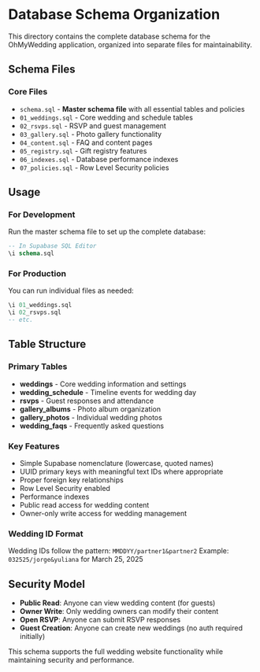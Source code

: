 # Database Schema Organization

This directory contains the complete database schema for the OhMyWedding application, organized into separate files for maintainability.

## Schema Files

### Core Files
- `schema.sql` - **Master schema file** with all essential tables and policies
- `01_weddings.sql` - Core wedding and schedule tables
- `02_rsvps.sql` - RSVP and guest management
- `03_gallery.sql` - Photo gallery functionality
- `04_content.sql` - FAQ and content pages
- `05_registry.sql` - Gift registry features
- `06_indexes.sql` - Database performance indexes
- `07_policies.sql` - Row Level Security policies

## Usage

### For Development
Run the master schema file to set up the complete database:
```sql
-- In Supabase SQL Editor
\i schema.sql
```

### For Production
You can run individual files as needed:
```sql
\i 01_weddings.sql
\i 02_rsvps.sql
-- etc.
```

## Table Structure

### Primary Tables
- **weddings** - Core wedding information and settings
- **wedding_schedule** - Timeline events for wedding day
- **rsvps** - Guest responses and attendance
- **gallery_albums** - Photo album organization
- **gallery_photos** - Individual wedding photos
- **wedding_faqs** - Frequently asked questions

### Key Features
- Simple Supabase nomenclature (lowercase, quoted names)
- UUID primary keys with meaningful text IDs where appropriate
- Proper foreign key relationships
- Row Level Security enabled
- Performance indexes
- Public read access for wedding content
- Owner-only write access for wedding management

### Wedding ID Format
Wedding IDs follow the pattern: `MMDDYY/partner1&partner2`
Example: `032525/jorge&yuliana` for March 25, 2025

## Security Model
- **Public Read**: Anyone can view wedding content (for guests)
- **Owner Write**: Only wedding owners can modify their content
- **Open RSVP**: Anyone can submit RSVP responses
- **Guest Creation**: Anyone can create new weddings (no auth required initially)

This schema supports the full wedding website functionality while maintaining security and performance.